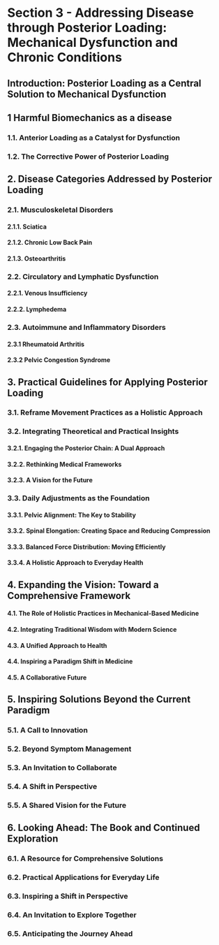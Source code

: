 # **Section 3 - Addressing Disease through Posterior Loading: Mechanical Dysfunction and Chronic Conditions**  
## **Introduction: Posterior Loading as a Central Solution to Mechanical Dysfunction**  
## **1 Harmful Biomechanics as a disease**
### **1.1. Anterior Loading as a Catalyst for Dysfunction**  
### **1.2. The Corrective Power of Posterior Loading**  
## **2. Disease Categories Addressed by Posterior Loading**  
### **2.1. Musculoskeletal Disorders**  
#### **2.1.1. Sciatica**  
#### **2.1.2. Chronic Low Back Pain**  
#### **2.1.3. Osteoarthritis**  
### **2.2. Circulatory and Lymphatic Dysfunction**  
#### **2.2.1. Venous Insufficiency**  
#### **2.2.2. Lymphedema**  
### **2.3. Autoimmune and Inflammatory Disorders**  
#### **2.3.1 Rheumatoid Arthritis**  
#### **2.3.2 Pelvic Congestion Syndrome**  
## **3. Practical Guidelines for Applying Posterior Loading**  
### **3.1. Reframe Movement Practices as a Holistic Approach**  
### **3.2. Integrating Theoretical and Practical Insights**  
#### **3.2.1. Engaging the Posterior Chain: A Dual Approach**  
#### **3.2.2. Rethinking Medical Frameworks**  
#### **3.2.3. A Vision for the Future**  
### **3.3. Daily Adjustments as the Foundation**  
#### **3.3.1. Pelvic Alignment: The Key to Stability**  
#### **3.3.2. Spinal Elongation: Creating Space and Reducing Compression**  
#### **3.3.3. Balanced Force Distribution: Moving Efficiently**  
#### **3.3.4. A Holistic Approach to Everyday Health**  
## **4. Expanding the Vision: Toward a Comprehensive Framework**  
#### **4.1. The Role of Holistic Practices in Mechanical-Based Medicine**  
#### **4.2. Integrating Traditional Wisdom with Modern Science**  
#### **4.3. A Unified Approach to Health**  
#### **4.4. Inspiring a Paradigm Shift in Medicine**  
#### **4.5. A Collaborative Future**  
## **5. Inspiring Solutions Beyond the Current Paradigm**  
### **5.1. A Call to Innovation**  
### **5.2. Beyond Symptom Management**  
### **5.3. An Invitation to Collaborate**  
### **5.4. A Shift in Perspective**  
### **5.5. A Shared Vision for the Future**  
## **6. Looking Ahead: The Book and Continued Exploration**  
### **6.1. A Resource for Comprehensive Solutions**  
### **6.2. Practical Applications for Everyday Life**  
### **6.3. Inspiring a Shift in Perspective**  
### **6.4. An Invitation to Explore Together**  
### **6.5. Anticipating the Journey Ahead**
